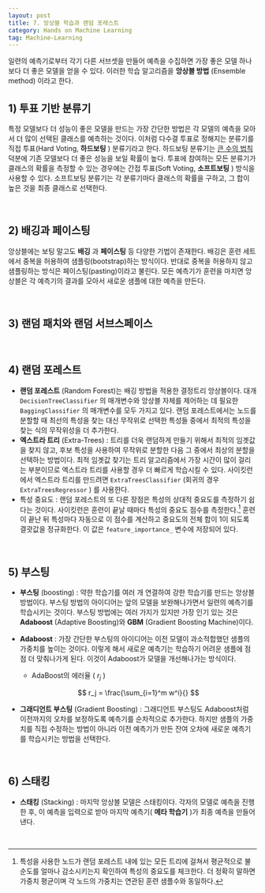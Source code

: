```yaml
---
layout: post
title: 7. 앙상블 학습과 랜덤 포레스트
category: Hands on Machine Learning
tag: Machine-Learning
---
```






일련의 예측기로부터 각기 다른 서브셋을 만들어 예측을 수집하면 가장 좋은 모델 하나보다 더 좋은 모델을 얻을 수 있다. 이러한 학습 알고리즘을 **앙상블 방법** (Ensemble method) 이라고 한다.



## 1) 투표 기반 분류기

특정 모델보다 더 성능이 좋은 모델을 만드는 가장 간단한 방법은 각 모델의 예측을 모아서 더 많이 선택된 클래스를 예측하는 것이다. 이처럼 다수결 투표로 정해지는 분류기를 직접 투표(Hard Voting, **하드보팅** ) 분류기라고 한다. 하드보팅 분류기는 [큰 수의 법칙]([https://ko.wikipedia.org/wiki/%ED%81%B0_%EC%88%98%EC%9D%98_%EB%B2%95%EC%B9%99](https://ko.wikipedia.org/wiki/큰_수의_법칙)) 덕분에 기존 모델보다 더 좋은 성능을 보일 확률이 높다. 투표에 참여하는 모든 분류기가 클래스의 확률을 측정할 수 있는 경우에는 간접 투표(Soft Voting, **소프트보팅** ) 방식을 사용할 수 있다. 소프트보팅 분류기는 각 분류기마다 클래스의 확률을 구하고, 그 합이 높은 것을 최종 클래스로 선택한다.

<br/>

## 2) 배깅과 페이스팅

앙상블에는 보팅 말고도 **배깅** 과 **페이스팅** 등 다양한 기법이 존재한다. 배깅은 훈련 세트에서 중복을 허용하여 샘플링(bootstrap)하는 방식이다. 반대로 중복을 허용하지 않고 샘플링하는 방식은 페이스팅(pasting)이라고 불린다. 모든 예측기가 훈련을 마치면 앙상블은 각 예측기의 결과를 모아서 새로운 샘플에 대한 예측을 만든다.

<br/>

## 3) 랜덤 패치와 랜덤 서브스페이스



<br/>

## 4) 랜덤 포레스트

- **랜덤 포레스트** (Random Forest)는 배깅 방법을 적용한 결정트리 앙상블이다. 대개 `DecisionTreeClassifier` 의 매개변수와 앙상블 자체를 제어하는 데 필요한 `BaggingClassifier` 의 매개변수를 모두 가지고 있다. 랜덤 포레스트에서는 노드를 분할할 때 최선의 특성을 찾는 대신 무작위로 선택한 특성들 중에서 최적의 특성을 찾는 식의 무작위성을 더 추가한다. 
- **엑스트라 트리** (Extra-Trees) : 트리를 더욱 랜덤하게 만들기 위해서 최적의 임곗값을 찾지 않고, 후보 특성을 사용하여 무작위로 분할한 다음 그 중에서 최상의 분할을 선택하는 방법이다. 최적 임곗값 찾기는 트리 알고리즘에서 가장 시간이 많이 걸리는 부분이므로 엑스트라 트리를 사용할 경우 더 빠르게 학습시킬 수 있다. 사이킷런에서 엑스트라 트리를 만드려면 `ExtraTreesClassifier` (회귀의 경우 `ExtraTreesRegressor` ) 를 사용한다.
- 특성 중요도 : 랜덤 포레스트의 또 다른 장점은 특성의 상대적 중요도를 측정하기 쉽다는 것이다. 사이킷런은 훈련이 끝날 때마다 특성의 중요도 점수를 측정한다.[^1] 훈련이 끝난 뒤 특성마다 자동으로 이 점수를 계산하고 중요도의 전체 합이 1이 되도록 결괏값을 정규화한다. 이 값은 `feature_importance_` 변수에 저장되어 있다. 

<br/>

## 5) 부스팅

- **부스팅** (boosting) : 약한 학습기를 여러 개 연결하여 강한 학습기를 만드는 앙상블 방법이다. 부스팅 방법의 아이디어는 앞의 모델을 보완해나가면서 일련의 예측기를 학습시키는 것이다. 부스팅 방법에는 여러 가지가 있지만 가장 인기 있는 것은 **Adaboost** (Adaptive Boosting)와 **GBM** (Gradient Boosting Machine)이다. 

- **Adaboost** : 가장 간단한 부스팅의 아이디어는 이전 모델이 과소적합했던 샘플의 가중치를 높이는 것이다. 이렇게 해서 새로운 예측기는 학습하기 어려운 샘플에 점점 더 맞춰나가게 된다. 이것이 Adaboost가 모델을 개선해나가는 방식이다. 

  - AdaBoost의 에러율 ( $r_j$ )

  $$
  r_j = \frac{\sum_{i=1}^m w^i}{}
  $$



- **그래디언트 부스팅** (Gradient Boosting) : 그래디언트 부스팅도 Adaboost처럼 이전까지의 오차를 보정하도록 예측기를 순차적으로 추가한다. 하지만 샘플의 가중치를 직접 수정하는 방법이 아니라 이전 예측기가 만든 잔여 오차에 새로운 예측기를 학습시키는 방법을 선택한다.

<br/>

## 6) 스태킹

- **스태킹** (Stacking) : 마지막 앙상블 모델은 스태킹이다. 각자의 모델로 예측을 진행한 후, 이 예측을 입력으로 받아 마지막 예측기( **메타 학습기** )가 최종 예측을 만들어낸다. 

<br/>

[^1]: 특성을 사용한 노드가 랜덤 포레스트 내에 있는 모든 트리에 걸쳐서 평균적으로 불순도를 얼마나 감소시키는지 확인하여 특성의 중요도를 체크한다. 더 정확히 말하면 가중치 평균이며 각 노드의 가중치는 연관된 훈련 샘플수와 동일하다. 